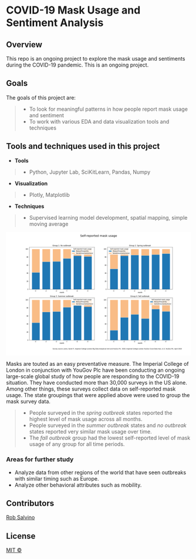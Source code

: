 # COVID-19 Mask Usage and Sentiment Analysis

## Overview
This repo is an ongoing project to explore the mask usage and sentiments during the COVID-19 pandemic. This is an ongoing project. 

## Goals

The goals of this project are:
> - To look for meaningful patterns in how people report mask usage and sentiment
> - To work with various EDA and data visualization tools and techniques

## Tools and techniques used in this project
- **Tools**
> - Python, Jupyter Lab, SciKitLearn, Pandas, Numpy
- **Visualization**
> - Plotly, Matplotlib
- **Techniques**
> - Supervised learning model development, spatial mapping, simple moving average

<img align="center" src="img/self-reported-mask-usage.png" width='1000' height='auto' ></img>

Masks are touted as an easy preventative measure. The Imperial College of London in conjunction with YouGov Plc have been conducting an ongoing large-scale global study of how people are responding to the COVID-19 situation. They have conducted more than 30,000 surveys in the US alone. Among other things, these surveys collect data on self-reported mask usage. The state groupings that were applied above were used to group the mask survey data.

> - People surveyed in the *spring outbreak* states reported the highest level of mask usage across all months. 
> - People surveyed in the *summer outbreak* states and *no outbreak* states reported very similar mask usage over time.
> - The *fall outbreak* group had the lowest self-reported level of mask usage of any group for all time periods. 

### Areas for further study

- Analyze data from other regions of the world that have seen outbreaks with similar timing such as Europe.
- Analyze other behavioral attributes such as mobility.


## Contributors
[Rob Salvino](https://github.com/salvir1)


## License
[MIT ©](https://choosealicense.com/licenses/mit/)
